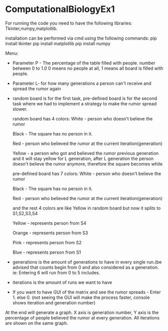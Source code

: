 # ComputationalBiologyEx1
For running the code you need to have the following libraries:
Tkinter,numpy,matplotlib.

installation can be performed via cmd using the following commands:
pip install tkinter
pip install matplotlib
pip install numpy

Menu:
* Parameter P - The percentage of the table filled with people. number between 0 to 1.0
0 means no people at all, 1 means all board is filled with people.

* Parameter L- for how many generations a person can't receive and spread the rumor again

* random board is for the first task, pre-defined board is for the second task where we had to implement a strategy to make the rumor spread slower.

  random board has 4 colors:
    White - person who doesn't believe the rumor
    
    Black - The square has no person in it.
    
    Red - person who believed the rumor at the current iteration(generation)

    Yellow - a person who got and believed the rumor previous generation and it will stay yellow for L generation, after L generation the person doesn't believe the                rumor anymore, therefore the square becomes white   
    
    
  pre-defined board has 7 colors:
    White - person who doesn't believe the rumor
    
    Black - The square has no person in it.
    
    Red - person who believed the rumor at the current iteration(generation)

    and the rest 4 colors are like Yellow in random board but now it splits to S1,S2,S3,S4

    Yellow - represents person from S4 

    Orange - represents person from S3

    Pink - represents person from S2

    Blue - represents person from S1

* generations is the amount of generations to have in every single run.(be advised that counts begin from 0 and also considered as a generation. ie: Entering 6 will run from 0 to 5 includes.

* iterations is the amount of runs we want to have

* If you want to have GUI of the matrix and see the rumor spreads - Enter 1. else 0. (not seeing the GUI will make the process faster, console shows iteration and generation number)

At the end will generate a graph. X axis is generation number, Y axis is the percentage of people believed the rumor at every generation.
All iterations are shown on the same graph.

